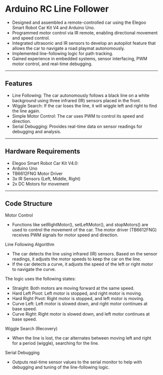# Arduino RC Line Follower


- Designed and assembled a remote-controlled car using the Elegoo Smart Robot Car Kit V4 and Arduino Uno.
- Programmed motor control via IR remote, enabling directional movement and speed control.
- Integrated ultrasonic and IR sensors to develop an autopilot feature that allows the car to navigate a road playmat autonomously.
- Implemented line-following logic for path tracking.
- Gained experience in embedded systems, sensor interfacing, PWM motor control, and real-time debugging.


---

## Features
- Line Following: The car autonomously follows a black line on a white background using three infrared (IR) sensors placed in the front.
- Wiggle Search: If the car loses the line, it will wiggle left and right to find the line again.
- Simple Motor Control: The car uses PWM to control its speed and direction.
- Serial Debugging: Provides real-time data on sensor readings for debugging and analysis.

---

## Hardware Requirements
- Elegoo Smart Robot Car Kit V4.0:
- Arduino Uno
- TB6612FNG Motor Driver
- 3x IR Sensors (Left, Middle, Right)
- 2x DC Motors for movement

---

## Code Structure
Motor Control
- Functions like setRightMotor(), setLeftMotor(), and stopMotors() are used to control the movement of the car. The motor driver (TB6612FNG) receives PWM signals for motor speed and direction.

Line Following Algorithm
- The car detects the line using infrared (IR) sensors. Based on the sensor readings, it adjusts the motor speeds to keep the car on the line.
- If the car detects a curve, it adjusts the speed of the left or right motor to navigate the curve.

The logic uses the following states:
- Straight: Both motors are moving forward at the same speed.
- Hard Left Pivot: Left motor is stopped, and right motor is moving.
- Hard Right Pivot: Right motor is stopped, and left motor is moving.
- Curve Left: Left motor is slowed down, and right motor continues at base speed.
- Curve Right: Right motor is slowed down, and left motor continues at base speed.

Wiggle Search (Recovery)
- When the line is lost, the car alternates between moving left and right for a period (wiggle), searching for the line.

Serial Debugging
- Outputs real-time sensor values to the serial monitor to help with debugging and tuning of the line-following logic.


